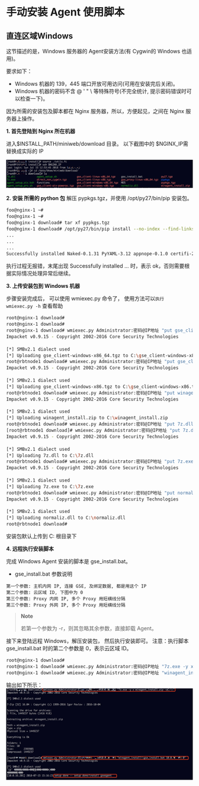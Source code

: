 # 手动安装 Agent 使用脚本
## 直连区域Windows

这节描述的是，Windows 服务器的 Agent安装方法(有 Cygwin的 Windows 也适用)。

要求如下：
- Windows 机器的 139，445 端口开放可用访问(可用在安装完后关闭)。
- Windows 机器的密码不含 @ ' " \  等特殊符号(不完全统计, 提示密码错误时可以检查一下)。


因为所需的安装包及脚本都在 Nginx 服务器，所以，方便起见，之间在 Nginx 服务器上操作。

**1. 首先登陆到 Nginx 所在机器**

进入$INSTALL_PATH/miniweb/download 目录。 以下截图中的 $NGINX_IP需替换成实际的 IP

![-w2020](../../assets/15316307726084.jpg)

**2. 安装 所需的 python 包**
解压 pypkgs.tgz，并使用 /opt/py27/bin/pip 安装包。
```bash
foo@nginx-1 ~#
foo@nginx-1 ~#
foo@nginx-1 download# tar xf pypkgs.tgz
foo@nginx-1 download# /opt/py27/bin/pip install --no-index --find-links=./pypkgs -r pypkgs/requirements.txt
...
...
...
Successfully installed Naked-0.1.31 PyYAML-3.12 appnope-0.1.0 certifi-2017.11.5 cffi-1.11.2 cryptography-2.1.4 decorator-4.1.2 impacket-0.9.15 ipaddress-1.0.19 ipython-5.0.0 pathlib2-2.3.0 pexpect-4.3.1 ptyprocess-0.5.2 pyasn1-0.4.2 pycrypto-2.6.1 scandir-1.6 shellescape-3.4.1 six-1.11.0
```

执行过程无报错，末尾出现 Successfully installed ... 时，表示 ok，否则需要根据实际情况处理异常后继续。

**3. 上传安装包到 Windows 机器**

步骤安装完成后， 可以使用 wmiexec.py 命令了， 使用方法可以`执行 wmiexec.py -h` 查看帮助

```bash
root@nginx-1 download#
root@nginx-1 download#
root@nginx-1 download# wmiexec.py Administrator:密码@IP地址 "put gse_client-windows-x86_64.tgz"
Impacket v0.9.15 - Copyright 2002-2016 Core Security Technologies

[*] SMBv2.1 dialect used
[*] Uploading gse_client-windows-x86_64.tgz to C:\gse_client-windows-x86_64.tgz
root@rbtnode1 download# wmiexec.py Administrator:密码@IP地址 "put gse_client-windows-x86.tgz"
Impacket v0.9.15 - Copyright 2002-2016 Core Security Technologies

[*] SMBv2.1 dialect used
[*] Uploading gse_client-windows-x86.tgz to C:\gse_client-windows-x86.tgz
root@rbtnode1 download# wmiexec.py Administrator:密码@IP地址 "put winagent_install.zip"
Impacket v0.9.15 - Copyright 2002-2016 Core Security Technologies

[*] SMBv2.1 dialect used
[*] Uploading winagent_install.zip to C:\winagent_install.zip
root@rbtnode1 download# wmiexec.py Administrator:密码@IP地址 "put 7z.dll"
[root@rbtnode1 download]# wmiexec.py Administrator:密码@IP地址 "put 7z.dll"
Impacket v0.9.15 - Copyright 2002-2016 Core Security Technologies

[*] SMBv2.1 dialect used
[*] Uploading 7z.dll to C:\7z.dll
root@rbtnode1 download# wmiexec.py Administrator:密码@IP地址 "put 7z.exe"
Impacket v0.9.15 - Copyright 2002-2016 Core Security Technologies

[*] SMBv2.1 dialect used
[*] Uploading 7z.exe to C:\7z.exe
root@rbtnode1 download# wmiexec.py Administrator:密码@IP地址 "put normaliz.dll"
Impacket v0.9.15 - Copyright 2002-2016 Core Security Technologies

[*] SMBv2.1 dialect used
[*] Uploading normaliz.dll to C:\normaliz.dll
root@rbtnode1 download#
```

安装包默认上传到 C: 根目录下

**4. 远程执行安装脚本**

完成 Windows Agent 安装的脚本是 gse_install.bat。
- gse_install.bat 参数说明

```
第一个参数: 主机内网 IP, 连接 GSE, 及绑定数据, 都是用这个 IP
第二个参数: 云区域 ID, 下图中为 0
第三个参数: Proxy 内网 IP, 多个 Proxy 用短横线分隔
第三个参数: Proxy 外网 IP, 多个 Proxy 用短横线分隔
```

> **Note**
>
> 若第一个参数为  -r，则其忽略其余参数，直接卸载 Agent。

接下来登陆远程 Windows，解压安装包， 然后执行安装即可。
注意：执行脚本 gse_install.bat 时的第二个参数是 0，表示云区域 ID。

```bash
root@nginx-1 download#
root@nginx-1 download# wmiexec.py Administrator:密码@IP地址 "7z.exe -y x winagent_install.zip -oC:\\"
root@nginx-1 download# wmiexec.py Administrator:密码@IP地址 "winagent_install\\gse_install.bat IP地址 0 "
```
输出如下所示：
![-w2020](../../assets/15316391589446.jpg)
